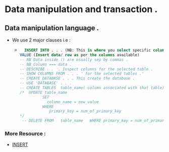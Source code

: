 #  Data manipulation and transaction .

## Data manipulation language .
- We use 2 major clauses i.e :

  - ```sql
      INSERT INTO . . . (NB: This is where you select specific columns you want to insert data into )
    VALUE (Insert data/ row as per the columns available) 
    -- NB Data inside () are usually sep by commas .
    -- NB Column === data .
    -- DESCRIBE . .  . Inspect columns for the selected table .
    -- SHOW COLUMNS FROM . . . ' for the selected tables .'
    -- CREATE DATABASE . . . This create the database .
    -- USE 'DATABASE' . . .
    -- CREATE TABLES  table_name( column associated with that table) 
    /*  UPDATE table_name
              SET 
                column_name = new_value 
              WHERE 
                 primary_key = num_of_primary_key
    */
     -- DELETE FROM   table_name   WHERE primary_key = num_of_primary_key

### More Resource :
* [INSERT](https://www.w3schools.com/SQl/sql_insert.asp)